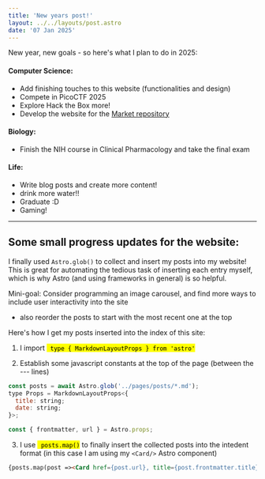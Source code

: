 ```yaml
---
title: 'New years post!'
layout: ../../layouts/post.astro
date: '07 Jan 2025'
---
```

New year, new goals - so here's what I plan to do in 2025:

#### Computer Science:
 - Add finishing touches to this website (functionalities and design)
 - Compete in PicoCTF 2025
 - Explore Hack the Box more!
 - Develop the website for the [Market repository](https://github.com/M-watermelon/Market-Site)

#### Biology:
 - Finish the NIH course in Clinical Pharmacology and take the final exam

#### Life:
 - Write blog posts and create more content!
 - drink more water!!
 - Graduate :D
 - Gaming!

 ---

 ## Some small progress updates for the website:

I finally used ```Astro.glob()``` to collect and insert my posts into my website! This is great for automating the tedious task of inserting each entry myself, which is why Astro (and using frameworks in general) is so helpful.



Mini-goal: Consider programming an image carousel, and find more ways to include user interactivity into the site
 - also reorder the posts to start with the most recent one at the top

Here's how I get my posts inserted into the index of this site:

1) I import <mark>``` type { MarkdownLayoutProps } from 'astro'```</mark>

2) Establish some javascript constants at the top of the page (between the --- lines)
```js
const posts = await Astro.glob('../pages/posts/*.md');
type Props = MarkdownLayoutProps<{
  title: string;
  date: string;
}>;

const { frontmatter, url } = Astro.props;

```
3) I use <mark>``` posts.map()```</mark> to finally insert the collected posts into the intedent format (in this case I am using my ```<Card/>``` Astro component)

```html
{posts.map(post =><Card href={post.url}, title={post.frontmatter.title}, body={post.frontmatter.date}/>)}

```